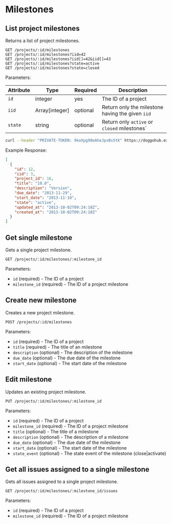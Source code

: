 # Milestones

## List project milestones

Returns a list of project milestones.

```
GET /projects/:id/milestones
GET /projects/:id/milestones?iid=42
GET /projects/:id/milestones?iid[]=42&iid[]=43
GET /projects/:id/milestones?state=active
GET /projects/:id/milestones?state=closed
```

Parameters:

| Attribute | Type | Required | Description |
| --------- | ---- | -------- | ----------- |
| `id` | integer | yes | The ID of a project |
| `iid` | Array[integer] | optional | Return only the milestone having the given `iid` |
| `state` | string | optional | Return  only `active` or `closed` milestones` |

```bash
curl --header "PRIVATE-TOKEN: 9koXpg98eAheJpvBs5tK" https://doggohub.example.com/api/v3/projects/5/milestones
```

Example Response:

```json
[
  {
    "id": 12,
    "iid": 3,
    "project_id": 16,
    "title": "10.0",
    "description": "Version",
    "due_date": "2013-11-29",
    "start_date": "2013-11-10",
    "state": "active",
    "updated_at": "2013-10-02T09:24:18Z",
    "created_at": "2013-10-02T09:24:18Z"
  }
]
```


## Get single milestone

Gets a single project milestone.

```
GET /projects/:id/milestones/:milestone_id
```

Parameters:

- `id` (required) - The ID of a project
- `milestone_id` (required) - The ID of a project milestone

## Create new milestone

Creates a new project milestone.

```
POST /projects/:id/milestones
```

Parameters:

- `id` (required) - The ID of a project
- `title` (required) - The title of an milestone
- `description` (optional) - The description of the milestone
- `due_date` (optional) - The due date of the milestone
- `start_date` (optional) - The start date of the milestone

## Edit milestone

Updates an existing project milestone.

```
PUT /projects/:id/milestones/:milestone_id
```

Parameters:

- `id` (required) - The ID of a project
- `milestone_id` (required) - The ID of a project milestone
- `title` (optional) - The title of a milestone
- `description` (optional) - The description of a milestone
- `due_date` (optional) - The due date of the milestone
- `start_date` (optional) - The start date of the milestone
- `state_event` (optional) - The state event of the milestone (close|activate)

## Get all issues assigned to a single milestone

Gets all issues assigned to a single project milestone.

```
GET /projects/:id/milestones/:milestone_id/issues
```

Parameters:

- `id` (required) - The ID of a project
- `milestone_id` (required) - The ID of a project milestone

